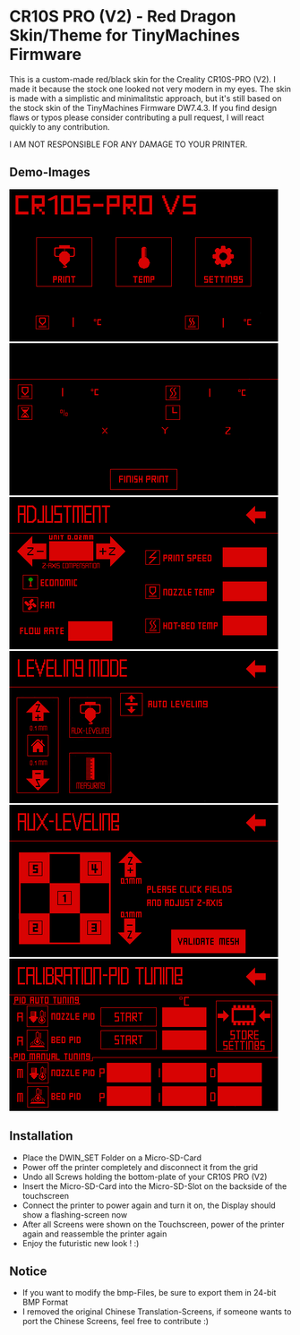 # CR10S PRO (V2) - Red Dragon Skin/Theme for TinyMachines Firmware

This is a custom-made red/black skin for the Creality CR10S-PRO (V2).
I made it because the stock one looked not very modern in my eyes.
The skin is made with a simplistic and minimalitstic approach, but it's still based on the stock skin of the TinyMachines Firmware DW7.4.3.
If you find design flaws or typos please consider contributing a pull request, I will react quickly to any contribution.

I AM NOT RESPONSIBLE FOR ANY DAMAGE TO YOUR PRINTER.

## Demo-Images

![45_E_main](https://github.com/LukasKraehling/CR10S_PRO_V2-Red_Dragon_Skin/blob/main/DEMO_IMAGES/45_E_main.png)
![51_E_Printstatus1](https://github.com/LukasKraehling/CR10S_PRO_V2-Red_Dragon_Skin/blob/main/DEMO_IMAGES/51_E_Printstatus1.png)
![56_E_Ajustment](https://github.com/LukasKraehling/CR10S_PRO_V2-Red_Dragon_Skin/blob/main/DEMO_IMAGES/56_E_Ajustment.png)
![64_E_BedLeveling](https://github.com/LukasKraehling/CR10S_PRO_V2-Red_Dragon_Skin/blob/main/DEMO_IMAGES/64_E_BedLeveling.png)
![84_E_Auxleve](https://github.com/LukasKraehling/CR10S_PRO_V2-Red_Dragon_Skin/blob/main/DEMO_IMAGES/84_E_Auxleve.png)
![92_PID](https://github.com/LukasKraehling/CR10S_PRO_V2-Red_Dragon_Skin/blob/main/DEMO_IMAGES/92_PID.png)

## Installation

- Place the DWIN_SET Folder on a Micro-SD-Card
- Power off the printer completely and disconnect it from the grid
- Undo all Screws holding the bottom-plate of your CR10S PRO (V2)
- Insert the Micro-SD-Card into the Micro-SD-Slot on the backside of the touchscreen
- Connect the printer to power again and turn it on, the Display should show a flashing-screen now
- After all Screens were shown on the Touchscreen, power of the printer again and reassemble the printer again
- Enjoy the futuristic new look ! :)

## Notice

- If you want to modify the bmp-Files, be sure to export them in 24-bit BMP Format
- I removed the original Chinese Translation-Screens, if someone wants to port the Chinese Screens, feel free to contribute :)
